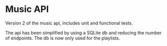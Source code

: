 # Music API  

Version 2 of the music api, includes unit and functional tests.

The api has been simplified by using a SQLite db and reducing the number of endpoints. 
The db is now only used for the playlists.
